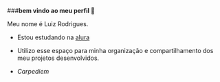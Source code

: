 ###**bem vindo ao meu perfil 🤙**

Meu nome é Luiz Rodrigues.

- Estou estudando na [alura](https://www.alura.com.br)
- Utilizo esse espaço para minha organização e compartilhamento dos meu projetos desenvolvidos.

- _Carpediem_
